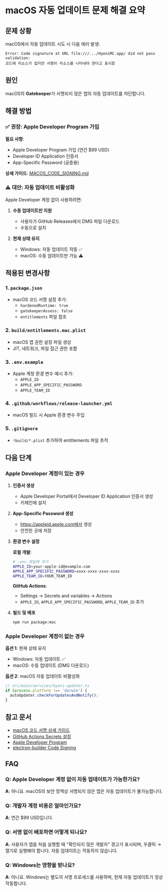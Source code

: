 # macOS 자동 업데이트 문제 해결 요약

## 문제 상황

macOS에서 자동 업데이트 시도 시 다음 에러 발생:

```
Error: Code signature at URL file:///.../HyeniMC.app/ did not pass validation: 
코드에 리소스가 없지만 서명이 리소스를 나타내야 한다고 표시함
```

## 원인

macOS의 **Gatekeeper**가 서명되지 않은 앱의 자동 업데이트를 차단합니다.

## 해결 방법

### ✅ 권장: Apple Developer Program 가입

**필요 사항**:
- Apple Developer Program 가입 (연간 $99 USD)
- Developer ID Application 인증서
- App-Specific Password (공증용)

**상세 가이드**: [MACOS_CODE_SIGNING.md](./MACOS_CODE_SIGNING.md)

### ⚠️ 대안: 자동 업데이트 비활성화

Apple Developer 계정 없이 사용하려면:

1. **수동 업데이트만 지원**
   - 사용자가 GitHub Releases에서 DMG 파일 다운로드
   - 수동으로 설치

2. **현재 상태 유지**
   - Windows: 자동 업데이트 작동 ✅
   - macOS: 수동 업데이트만 가능 ⚠️

## 적용된 변경사항

### 1. `package.json`
- macOS 코드 서명 설정 추가:
  - `hardenedRuntime: true`
  - `gatekeeperAssess: false`
  - `entitlements` 파일 참조

### 2. `build/entitlements.mac.plist`
- macOS 앱 권한 설정 파일 생성
- JIT, 네트워크, 파일 접근 권한 포함

### 3. `.env.example`
- Apple 계정 환경 변수 예시 추가:
  - `APPLE_ID`
  - `APPLE_APP_SPECIFIC_PASSWORD`
  - `APPLE_TEAM_ID`

### 4. `.github/workflows/release-launcher.yml`
- macOS 빌드 시 Apple 환경 변수 주입

### 5. `.gitignore`
- `!build/*.plist` 추가하여 entitlements 파일 추적

## 다음 단계

### Apple Developer 계정이 있는 경우

1. **인증서 생성**
   - Apple Developer Portal에서 Developer ID Application 인증서 생성
   - 키체인에 설치

2. **App-Specific Password 생성**
   - https://appleid.apple.com에서 생성
   - 안전한 곳에 저장

3. **환경 변수 설정**
   
   **로컬 개발**:
   ```bash
   # .env 파일에 추가
   APPLE_ID=your-apple-id@example.com
   APPLE_APP_SPECIFIC_PASSWORD=xxxx-xxxx-xxxx-xxxx
   APPLE_TEAM_ID=YOUR_TEAM_ID
   ```

   **GitHub Actions**:
   - Settings → Secrets and variables → Actions
   - `APPLE_ID`, `APPLE_APP_SPECIFIC_PASSWORD`, `APPLE_TEAM_ID` 추가

4. **빌드 및 배포**
   ```bash
   npm run package:mac
   ```

### Apple Developer 계정이 없는 경우

**옵션 1**: 현재 상태 유지
- Windows: 자동 업데이트 ✅
- macOS: 수동 업데이트 (DMG 다운로드)

**옵션 2**: macOS 자동 업데이트 비활성화
```typescript
// src/main/services/hyeni-updater.ts
if (process.platform !== 'darwin') {
  autoUpdater.checkForUpdatesAndNotify();
}
```

## 참고 문서

- [macOS 코드 서명 상세 가이드](./MACOS_CODE_SIGNING.md)
- [GitHub Actions Secrets 설정](./GITHUB_ACTIONS_SECRETS.md)
- [Apple Developer Program](https://developer.apple.com/programs/)
- [electron-builder Code Signing](https://www.electron.build/code-signing)

## FAQ

### Q: Apple Developer 계정 없이 자동 업데이트가 가능한가요?
**A**: 아니요. macOS의 보안 정책상 서명되지 않은 앱은 자동 업데이트가 불가능합니다.

### Q: 개발자 계정 비용은 얼마인가요?
**A**: 연간 $99 USD입니다.

### Q: 서명 없이 배포하면 어떻게 되나요?
**A**: 사용자가 앱을 처음 실행할 때 "확인되지 않은 개발자" 경고가 표시되며, 우클릭 → 열기로 실행해야 합니다. 자동 업데이트는 작동하지 않습니다.

### Q: Windows는 영향을 받나요?
**A**: 아니요. Windows는 별도의 서명 프로세스를 사용하며, 현재 자동 업데이트가 정상 작동합니다.

